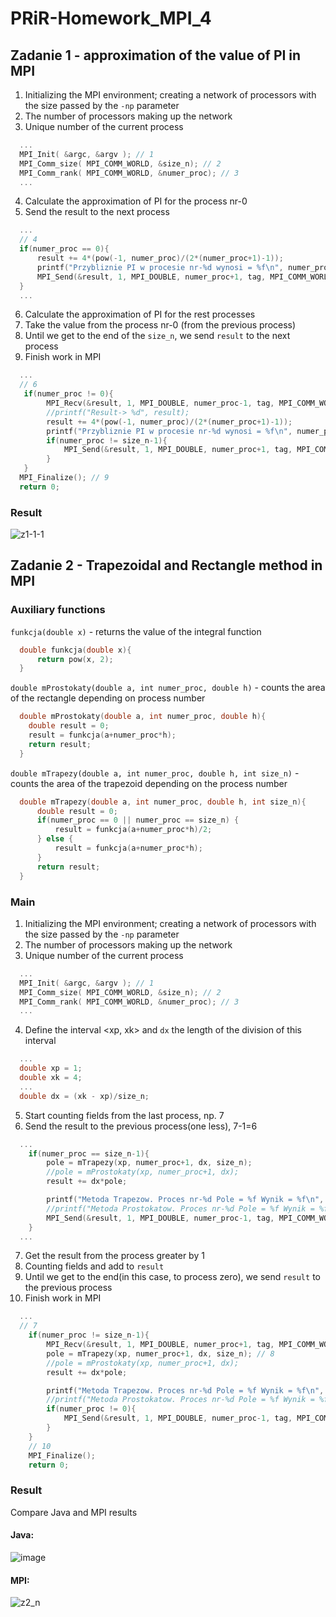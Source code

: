 # PRiR-Homework_MPI_4
## Zadanie 1 - approximation of the value of PI in MPI
1. Initializing the MPI environment; creating a network of processors with the size passed by the ```-np``` parameter
2. The number of processors making up the network
3. Unique number of the current process
```c
  ...
  MPI_Init( &argc, &argv ); // 1
  MPI_Comm_size( MPI_COMM_WORLD, &size_n); // 2
  MPI_Comm_rank( MPI_COMM_WORLD, &numer_proc); // 3
  ...
```
4. Calculate the approximation of PI for the process nr-0
5. Send the result to the next process
```c
  ...
  // 4
  if(numer_proc == 0){
      result += 4*(pow(-1, numer_proc)/(2*(numer_proc+1)-1));
      printf("Przybliznie PI w procesie nr-%d wynosi = %f\n", numer_proc, result);
      MPI_Send(&result, 1, MPI_DOUBLE, numer_proc+1, tag, MPI_COMM_WORLD); // 5
  }
  ...
```
6. Calculate the approximation of PI for the rest processes 
7. Take the value from the process nr-0 (from the previous process) 
8. Until we get to the end of the ```size_n```, we send ```result``` to the next process
9. Finish work in MPI 
```c
  ...
  // 6
   if(numer_proc != 0){
        MPI_Recv(&result, 1, MPI_DOUBLE, numer_proc-1, tag, MPI_COMM_WORLD, &status); // 7
        //printf("Result-> %d", result);
        result += 4*(pow(-1, numer_proc)/(2*(numer_proc+1)-1));
        printf("Przybliznie PI w procesie nr-%d wynosi = %f\n", numer_proc, result);
        if(numer_proc != size_n-1){
            MPI_Send(&result, 1, MPI_DOUBLE, numer_proc+1, tag, MPI_COMM_WORLD); // 8
        }
   }
  MPI_Finalize(); // 9
  return 0;
```
### Result
![z1-1-1](https://user-images.githubusercontent.com/72127610/142828394-891e472d-f10f-46c9-8b44-d55ffd3d2c31.png)
## Zadanie 2 - Trapezoidal and Rectangle method in MPI
### Auxiliary functions
```funkcja(double x)``` - returns the value of the integral function
```c
  double funkcja(double x){
      return pow(x, 2);
  }
```
```double mProstokaty(double a, int numer_proc, double h)``` - counts the area of the rectangle depending on process number
```c
  double mProstokaty(double a, int numer_proc, double h){
    double result = 0;
    result = funkcja(a+numer_proc*h);
    return result;
  }
```
```double mTrapezy(double a, int numer_proc, double h, int size_n)``` - counts the area of the trapezoid depending on the process number
```c
  double mTrapezy(double a, int numer_proc, double h, int size_n){
      double result = 0;
      if(numer_proc == 0 || numer_proc == size_n) {
          result = funkcja(a+numer_proc*h)/2;
      } else {
          result = funkcja(a+numer_proc*h);
      }
      return result;
  }
```
### Main
1. Initializing the MPI environment; creating a network of processors with the size passed by the ```-np``` parameter
2. The number of processors making up the network
3. Unique number of the current process
```c
  ...
  MPI_Init( &argc, &argv ); // 1
  MPI_Comm_size( MPI_COMM_WORLD, &size_n); // 2
  MPI_Comm_rank( MPI_COMM_WORLD, &numer_proc); // 3
  ...
```
4. Define the interval <xp, xk> and ```dx``` the length of the division of this interval
```c
  ...
  double xp = 1;
  double xk = 4;
  ...
  double dx = (xk - xp)/size_n;
```
5. Start counting fields from the last process, np. 7
6. Send the result to the previous process(one less), 7-1=6
```c
  ...
    if(numer_proc == size_n-1){
        pole = mTrapezy(xp, numer_proc+1, dx, size_n);
        //pole = mProstokaty(xp, numer_proc+1, dx);
        result += dx*pole;

        printf("Metoda Trapezow. Proces nr-%d Pole = %f Wynik = %f\n", numer_proc, pole, result);
        //printf("Metoda Prostokatow. Proces nr-%d Pole = %f Wynik = %f\n", numer_proc, pole, result);
        MPI_Send(&result, 1, MPI_DOUBLE, numer_proc-1, tag, MPI_COMM_WORLD); // 6
    }
  ...
```
7. Get the result from the process greater by 1
8. Counting fields and add to ```result```
9. Until we get to the end(in this case, to process zero), we send ```result``` to the previous process
10. Finish work in MPI 
```c
  ...
  // 7
    if(numer_proc != size_n-1){
        MPI_Recv(&result, 1, MPI_DOUBLE, numer_proc+1, tag, MPI_COMM_WORLD, &status);
        pole = mTrapezy(xp, numer_proc+1, dx, size_n); // 8
        //pole = mProstokaty(xp, numer_proc+1, dx);
        result += dx*pole;

        printf("Metoda Trapezow. Proces nr-%d Pole = %f Wynik = %f\n", numer_proc, pole, result);
        //printf("Metoda Prostokatow. Proces nr-%d Pole = %f Wynik = %f\n", numer_proc, pole, result);
        if(numer_proc != 0){
            MPI_Send(&result, 1, MPI_DOUBLE, numer_proc-1, tag, MPI_COMM_WORLD); // 9
        }
    } 
    // 10
    MPI_Finalize();
    return 0;
```
### Result
Compare Java and MPI results
#### Java:
![image](https://user-images.githubusercontent.com/72127610/143480647-d8b13c5f-c39b-45cb-b59e-feefdd856e34.png)
#### MPI:
![z2_n](https://user-images.githubusercontent.com/72127610/143480979-65e65d66-499b-4082-abf2-9cd77b1b3163.jpg)


